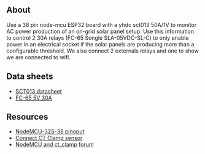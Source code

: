 About
-----

Use a 38 pin node-mcu ESP32 board with a yhdc sct013 50A/1V to monitor AC power production of an
on-grid solar panel setup. Use this information to control 2 30A relays (FC-65 Songle
SLA-05VDC-SL-C) to only enable power in an electrical socket if the solar panels are producing more
than a configurable threshold. We also connect 2 externals relays and one to show we are connected
to wifi. 

Data sheets
-----------

- [SCT013 datasheet](https://datasheetspdf.com/pdf/1328320/YHDC/SCT-013-050/1) 
- [FC-65 5V 30A](http://www.giga.co.za/ocart/index.php?route=product/product&product_id=105)

Resources
---------

- [NodeMCU-32S-38 pinoput](https://www.studiopieters.nl/esp32-pinout/)
- [Connect CT Clamp sensor](https://www.youtube.com/watch?v=Z3YSHhS39Bc)
- [NodeMCU and ct\_clamp forum](https://community.home-assistant.io/t/esphome-ct-calmp-sct-013-000-and-nodemcu/174608/3)

